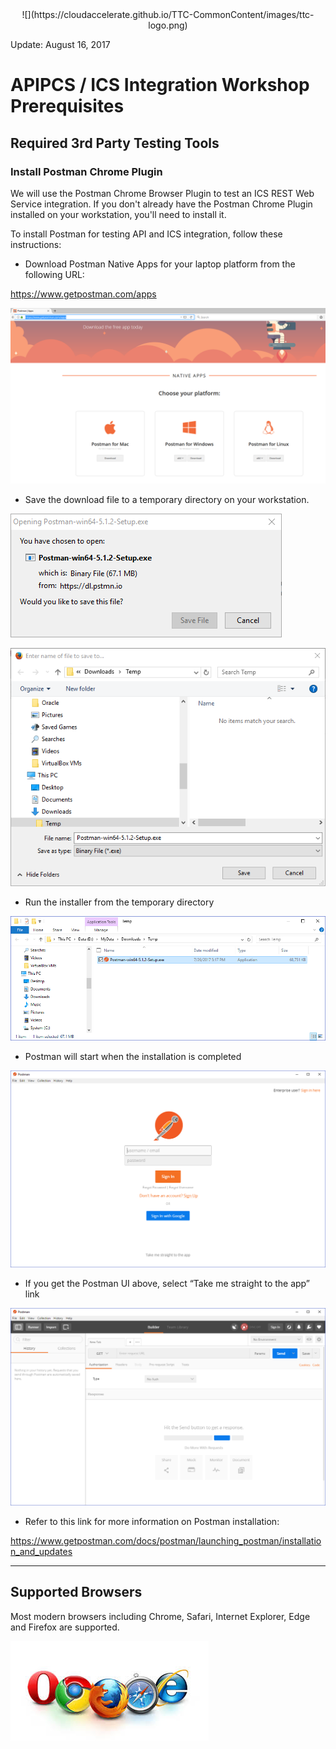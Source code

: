 <center>![](https://cloudaccelerate.github.io/TTC-CommonContent/images/ttc-logo.png)</center> 

Update: August 16, 2017

# APIPCS / ICS Integration Workshop Prerequisites

## Required 3rd Party Testing Tools

### Install Postman Chrome Plugin

We will use the Postman Chrome Browser Plugin to test an ICS REST Web Service integration.
If you don't already have the Postman Chrome Plugin installed on your workstation, you'll need to install it.

To install Postman for testing API and ICS integration, follow these instructions:

- Download Postman Native Apps for your laptop platform from the following URL:

<https://www.getpostman.com/apps>

![](images/studentguide/image001.png)

- Save the download file to a temporary directory on your workstation.

![](images/studentguide/image002.png)

![](images/studentguide/image003.png)

- Run the installer from the temporary directory

![](images/studentguide/image004.png)

- Postman will start when the installation is completed

![](images/studentguide/image005.png)

- If you get the Postman UI above, select “Take me straight to the app” link

![](images/studentguide/image006.png)

- Refer to this link for more information on Postman installation: 

<https://www.getpostman.com/docs/postman/launching_postman/installation_and_updates> 

---

## Supported Browsers

Most modern browsers including Chrome, Safari, Internet Explorer, Edge and Firefox are supported.

![](images/browsers.jpeg)
